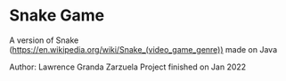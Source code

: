 # Snake Game
A version of Snake (https://en.wikipedia.org/wiki/Snake_(video_game_genre)) made on Java

Author: Lawrence Granda Zarzuela
Project finished on Jan 2022
